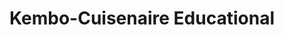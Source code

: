 ---
title: "Kembo-Cuisenaire Educational"
url: /warriewood/kembo-cuisenaire-educational/
shop: Spielzeug
---
